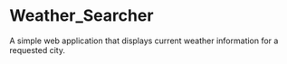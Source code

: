 # Weather_Searcher
A simple web application that displays current weather information for a requested city.
